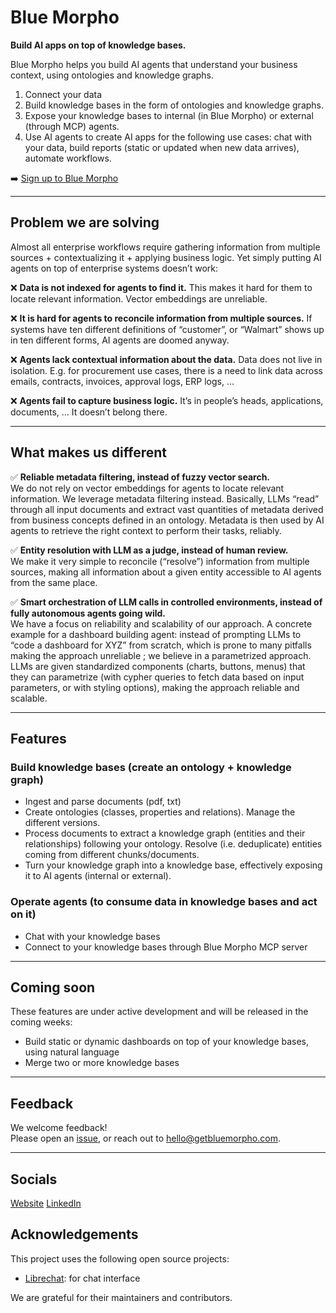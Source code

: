 # Blue Morpho

**Build AI apps on top of knowledge bases.**

Blue Morpho helps you build AI agents that understand your business context, using ontologies and knowledge graphs.

1. Connect your data  
2. Build knowledge bases in the form of ontologies and knowledge graphs.  
3. Expose your knowledge bases to internal (in Blue Morpho) or external (through MCP) agents.  
4. Use AI agents to create AI apps for the following use cases: chat with your data, build reports (static or updated when new data arrives), automate workflows.

➡️ [Sign up to Blue Morpho](https://app.getbluemorpho.com)

---

## Problem we are solving

Almost all enterprise workflows require gathering information from multiple sources + contextualizing it + applying business logic. Yet simply putting AI agents on top of enterprise systems doesn’t work:

❌ **Data is not indexed for agents to find it.** This makes it hard for them to locate relevant information. Vector embeddings are unreliable.

❌ **It is hard for agents to reconcile information from multiple sources.** If systems have ten different definitions of “customer”, or “Walmart” shows up in ten different forms, AI agents are doomed anyway.  

❌ **Agents lack contextual information about the data.** Data does not live in isolation. E.g. for procurement use cases, there is a need to link data across emails, contracts, invoices, approval logs, ERP logs, …  

❌ **Agents fail to capture business logic.** It’s in people’s heads, applications, documents, … It doesn’t belong there.  

---

## What makes us different

✅ **Reliable metadata filtering, instead of fuzzy vector search.**  
  We do not rely on vector embeddings for agents to locate relevant information. We leverage metadata filtering instead. Basically, LLMs “read” through all input documents and extract vast quantities of metadata derived from business concepts defined in an ontology. Metadata is then used by AI agents to retrieve the right context to perform their tasks, reliably.  

✅ **Entity resolution with LLM as a judge, instead of human review.**  
  We make it very simple to reconcile (“resolve”) information from multiple sources, making all information about a given entity accessible to AI agents from the same place.

✅ **Smart orchestration of LLM calls in controlled environments, instead of fully autonomous agents going wild.**  
  We have a focus on reliability and scalability of our approach. A concrete example for a dashboard building agent: instead of prompting LLMs to “code a dashboard for XYZ” from scratch, which is prone to many pitfalls making the approach unreliable ; we believe in a parametrized approach. LLMs are given standardized components (charts, buttons, menus) that they can parametrize (with cypher queries to fetch data based on input parameters, or with styling options), making the approach reliable and scalable.  

---

## Features

### Build knowledge bases (create an ontology + knowledge graph)

- Ingest and parse documents (pdf, txt)  
- Create ontologies (classes, properties and relations). Manage the different versions.  
- Process documents to extract a knowledge graph (entities and their relationships) following your ontology. Resolve (i.e. deduplicate) entities coming from different chunks/documents.  
- Turn your knowledge graph into a knowledge base, effectively exposing it to AI agents (internal or external).  

### Operate agents (to consume data in knowledge bases and act on it)

- Chat with your knowledge bases  
- Connect to your knowledge bases through Blue Morpho MCP server

---

## Coming soon

These features are under active development and will be released in the coming weeks:

- Build static or dynamic dashboards on top of your knowledge bases, using natural language  
- Merge two or more knowledge bases

---

## Feedback

We welcome feedback!  
Please open an [issue](https://github.com/getbluemorpho/blue-morpho/issues), or reach out to [hello@getbluemorpho.com](mailto:hello@getbluemorpho.com).

---

## Socials

[Website](https://www.getbluemorpho.com)
[LinkedIn](https://www.linkedin.com/company/get-blue-morpho/)

## Acknowledgements

This project uses the following open source projects:

- [Librechat](https://github.com/danny-avila/LibreChat): for chat interface  

We are grateful for their maintainers and contributors.
